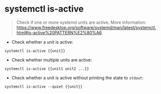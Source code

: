 # systemctl is-active

> Check if one or more systemd units are active.
> More information: <https://www.freedesktop.org/software/systemd/man/latest/systemctl.html#is-active%20PATTERN%E2%80%A6>.

- Check whether a unit is active:

`systemctl is-active {{unit}}`

- Check whether multiple units are active:

`systemctl is-active {{unit1 unit2 ...}}`

- Check whether a unit is active without printing the state to `stdout`:

`systemctl is-active --quiet {{unit}}`
